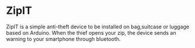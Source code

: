 ZipIT
=====

ZipIT is a simple anti-theft device to be installed on bag,suitcase or luggage based on Arduino.
When the thief opens your zip, the device sends an warning to your smartphone through bluetooth.
